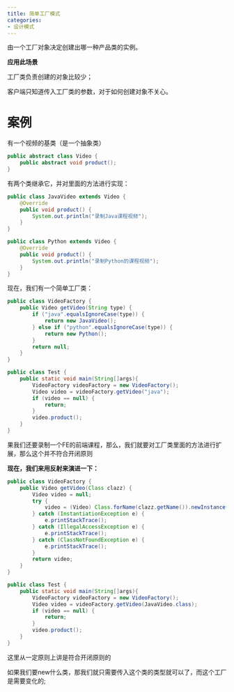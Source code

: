 ```yaml
---
title: 简单工厂模式
categories: 
- 设计模式
---
```


由一个工厂对象决定创建出哪一种产品类的实例。

**应用此场景**

工厂类负责创建的对象比较少；

客户端只知道传入工厂类的参数，对于如何创建对象不关心。

# 案例

有一个视频的基类（是一个抽象类）

```java
public abstract class Video {
    public abstract void product();
}
```

有两个类继承它，并对里面的方法进行实现：

```java
public class JavaVideo extends Video {
    @Override
    public void product() {
        System.out.println("录制Java课程视频");
    }
}
```

```java
public class Python extends Video {
    @Override
    public void product() {
        System.out.println("录制Python的课程视频");
    }
}
```

现在，我们有一个简单工厂类：

```java
public class VideoFactory {
    public Video getVideo(String type) {
        if ("java".equalsIgnoreCase(type)) {
            return new JavaVideo();
        } else if ("python".equalsIgnoreCase(type)) {
            return new Python();
        }
        return null;
    }
}
```

```java
public class Test {
    public static void main(String[]args){
        VideoFactory videoFactory = new VideoFactory();
        Video video = videoFactory.getVideo("java");
        if (video == null) {
            return;
        }
        video.product();
    }
}
```

果我们还要录制一个FE的前端课程，那么，我们就要对工厂类里面的方法进行扩展，那么这个并不符合开闭原则

**现在，我们来用反射来演进一下：**

```java
public class VideoFactory {
    public Video getVideo(Class clazz) {
        Video video = null;
        try {
            video = (Video) Class.forName(clazz.getName()).newInstance();
        } catch (InstantiationException e) {
            e.printStackTrace();
        } catch (IllegalAccessException e) {
            e.printStackTrace();
        } catch (ClassNotFoundException e) {
            e.printStackTrace();
        }
        return video;
    }
}
```

```java
public class Test {
    public static void main(String[]args){
        VideoFactory videoFactory = new VideoFactory();
        Video video = videoFactory.getVideo(JavaVideo.class);
        if (video == null) {
            return;
        }
        video.product();
    }
}
```

这里从一定原则上讲是符合开闭原则的

如果我们要new什么类，那我们就只需要传入这个类的类型就可以了，而这个工厂是需要变化的;